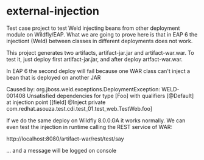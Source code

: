 external-injection
==================

Test case project to test Weld injecting beans from other deployment module on Wildfly/EAP.
What we are going to prove here is that in EAP 6 the injectiont (Weld) between classes in different deployments does not work.

This project generates two artifacts, artifact-jar.jar and artifact-war.war.
To test it, just deploy first artifact-jar.jar, and after deploy artfact-war.war.

In EAP 6 the second deploy will fail because one WAR class can't inject a bean that is deployed  on another JAR

Caused by: org.jboss.weld.exceptions.DeploymentException: WELD-001408 Unsatisfied dependencies for type [Foo] with qualifiers [@Default] at injection point [[field] @Inject private com.redhat.asouza.test.cdi.test_01.test_web.TestWeb.foo]

If we do the same deploy on Wildfly 8.0.0.GA it works normally. We can even test the injection in runtime calling the REST service of WAR:

http://localhost:8080/artifact-war/rest/test/say

... and a message will be logged on console
